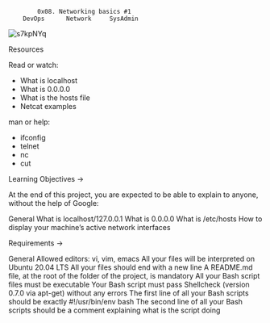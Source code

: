 			0x08. Networking basics #1
		DevOps		Network		SysAdmin

![s7kpNYq](https://user-images.githubusercontent.com/109985883/236332799-255cb481-0bf5-4978-abce-1a3e35917998.png)

Resources

Read or watch:
- What is localhost
- What is 0.0.0.0
- What is the hosts file
- Netcat examples

man or help:
* ifconfig
* telnet
* nc
* cut

Learning Objectives ->

At the end of this project, you are expected to be able to explain to anyone, without the help of Google:

General
What is localhost/127.0.0.1
What is 0.0.0.0
What is /etc/hosts
How to display your machine’s active network interfaces

Requirements ->

General
Allowed editors: vi, vim, emacs
All your files will be interpreted on Ubuntu 20.04 LTS
All your files should end with a new line
A README.md file, at the root of the folder of the project, is mandatory
All your Bash script files must be executable
Your Bash script must pass Shellcheck (version 0.7.0 via apt-get) without any errors
The first line of all your Bash scripts should be exactly #!/usr/bin/env bash
The second line of all your Bash scripts should be a comment explaining what is the script doing
